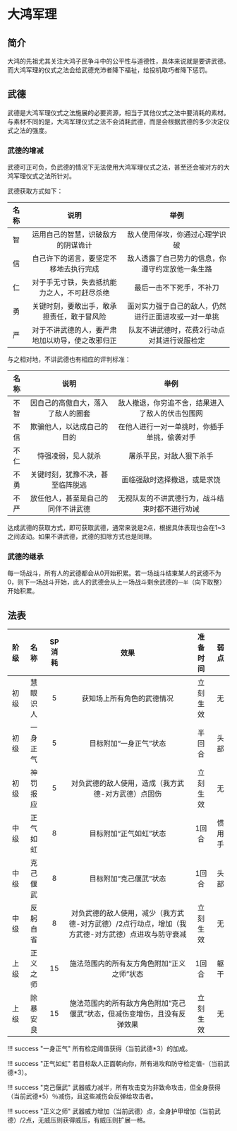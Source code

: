 # 大鸿军理

## 简介

大鸿的先祖尤其关注大鸿子民争斗中的公平性与道德性，具体来说就是要讲武德。而大鸿军理的仪式之法会给武德充沛者降下福祉，给投机取巧者降下惩罚。

## 武德

武德是大鸿军理仪式之法施展的必要资源，相当于其他仪式之法中要消耗的素材。与素材不同的是，大鸿军理仪式之法不会消耗武德，而是会根据武德的多少决定仪式之法的强度。

### 武德的增减

武德可正可负，负武德的情况下无法使用大鸿军理仪式之法，甚至还会被对方的大鸿军理仪式之法所针对。

武德获取方式如下：

名称|说明|举例
:--:|:--:|:--:
智|运用自己的智慧，识破敌方的阴谋诡计|敌人使用佯攻，你通过心理学识破
信|自己许下的诺言，要坚定不移地去执行完成|敌人透露了自己势力的信息，你遵守约定放他一条生路
仁|对于手无寸铁，失去抵抗能力之人，不可赶尽杀绝|最后一击不下死手，不补刀
勇|关键时刻，要敢出手，敢承担责任，敢于冒风险|面对实力强于自己的敌人，仍然进行正面进攻或一对一单挑
严|对于不讲武德的人，要严肃地加以劝导，使之改邪归正|队友不讲武德时，花费2行动点对其进行说服检定

与之相对地，不讲武德也有相应的评判标准：

名称|说明|举例
:--:|:--:|:--:
不智|因自己的高傲自大，落入了敌人的圈套|敌人撤退，你穷追不舍，结果进入了敌人的伏击包围网
不信|欺骗他人，以达成自己的目的|在他人进行一对一单挑时，你插手单挑，偷袭对手
不仁|恃强凌弱，见人就杀|屠杀平民，对敌人狠下杀手
不勇|关键时刻，犹豫不决，甚至临阵脱逃|面临强敌时选择撤退，或是求饶
不严|放任他人，甚至是自己的同伴不讲武德|无视队友的不讲武德行为，战斗结束时都不进行劝诫

达成武德的获取方式，即可获取武德，通常来说是2点，根据具体表现也会在1~3之间波动。如果不讲武德，武德的扣除方式也是同理。

### 武德的继承

每一场战斗，所有人的武德都会从0开始积累。若一场战斗结束某人的武德不为0，则下一场战斗开始，此人的武德会从上一场战斗剩余武德的`一半`（向下取整）开始积累。

## 法表

阶级|名称|SP消耗|效果|准备时间|弱点
:--:|:--:|:--:|:--:|:--:|:--:
初级|慧眼识人|5|获知场上所有角色的武德情况|立刻生效|无
初级|一身正气|5|目标附加“一身正气”状态|半回合|头部
初级|神罚报应|5|对负武德的敌人使用，造成（我方武德-对方武德）点固伤|立刻生效|无
中级|正气如虹|8|目标附加“正气如虹”状态|1回合|惯用手
中级|克己偃武|8|目标附加“克己偃武”状态|1回合|头部
中级|反躬自省|8|对负武德的敌人使用，减少（我方武德-对方武德）/2点行动点，增加（我方武德-对方武德）点进攻与防守衰减|立刻生效|无
上级|正义之师|15|施法范围内的所有友方角色附加“正义之师”状态|1回合|躯干
上级|除暴安良|15|施法范围内的所有敌方角色附加“克己偃武”状态，但减伤变增伤，且没有反弹效果|立刻生效|无

!!! success "一身正气"
    所有检定阈值获得（当前武德*3）的加成。

!!! success "正气如虹"
    若目标敌人正面朝向你，所有进攻和防守检定值-（当前武德*3）。

!!! success "克己偃武"
    武器威力减半，所有攻击变为非致命攻击，但全身获得（当前武德*5）％减伤，且这些减伤会反弹给攻击者。

!!! success "正义之师"
    武器威力增加（当前武德）点，全身护甲增加（当前武德）/2点，无威压则获得威压，有威压则扩展一格。



